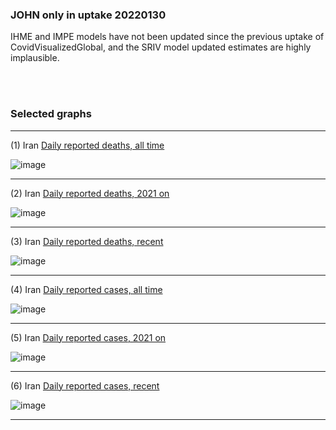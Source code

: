

### JOHN only in uptake 20220130

IHME and IMPE models have not been updated since the previous uptake of CovidVisualizedGlobal, and the SRIV model updated estimates are highly implausible. 

<br/><br/>


### Selected graphs

******

(1) Iran [Daily reported deaths, all time](https://github.com/pourmalek/covir2/blob/main/20220130/output/merge/graph%2011%20COVID-19%20daily%20deaths%2C%20Iran%2C%20JOHN%2C%20all%20time.pdf)

![image](https://user-images.githubusercontent.com/30849720/151763092-df59c322-81f1-48f0-8351-f9f2ed9fedd5.png)

******

(2) Iran [Daily reported deaths, 2021 on](https://github.com/pourmalek/covir2/blob/main/20220130/output/merge/graph%2012%20COVID-19%20daily%20deaths%2C%20Iran%2C%20JOHN%2C%202021.pdf)

![image](https://user-images.githubusercontent.com/30849720/151763201-c84daf44-40ab-44c9-9ace-5215c230144c.png)

******

(3) Iran [Daily reported deaths, recent](https://github.com/pourmalek/covir2/blob/main/20220130/output/merge/graph%2012%20COVID-19%20daily%20deaths%2C%20Iran%2C%20JOHN%2C%202022.pdf)

![image](https://user-images.githubusercontent.com/30849720/151763317-f4a17834-bb00-4aa9-a3a9-a5bf0cfe9147.png)

******

(4) Iran [Daily reported cases, all time](https://github.com/pourmalek/covir2/blob/main/20220130/output/merge/graph%2021%20COVID-19%20daily%20cases%2C%20Iran%2C%20JOHN%2C%20all%20time.pdf)

![image](https://user-images.githubusercontent.com/30849720/151763419-5c7495b3-c410-4ec7-80cc-9b9907e761c5.png)

******

(5) Iran [Daily reported cases, 2021 on](https://github.com/pourmalek/covir2/blob/main/20220130/output/merge/graph%2022%20COVID-19%20daily%20cases%2C%20Iran%2C%20JOHN%2C%202021.pdf)

![image](https://user-images.githubusercontent.com/30849720/151763545-0af377f3-3d53-465e-9e8f-716d6206803a.png)

******

(6) Iran [Daily reported cases, recent](https://github.com/pourmalek/covir2/blob/main/20220130/output/merge/graph%2022%20COVID-19%20daily%20cases%2C%20Iran%2C%20JOHN%2C%202022.pdf)

![image](https://user-images.githubusercontent.com/30849720/151763636-e129df6c-9278-442e-a534-c0f24c88aac6.png)

******
